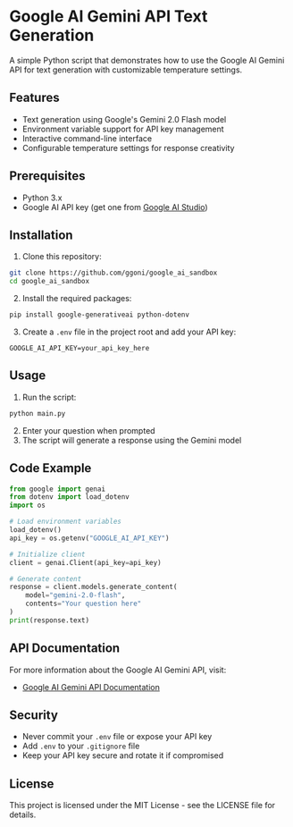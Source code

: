 # Google AI Gemini API Text Generation

A simple Python script that demonstrates how to use the Google AI Gemini API for text generation with customizable temperature settings.

## Features

- Text generation using Google's Gemini 2.0 Flash model
- Environment variable support for API key management
- Interactive command-line interface
- Configurable temperature settings for response creativity

## Prerequisites

- Python 3.x
- Google AI API key (get one from [Google AI Studio](https://makersuite.google.com/app/apikey))

## Installation

1. Clone this repository:
```bash
git clone https://github.com/ggoni/google_ai_sandbox
cd google_ai_sandbox
```

2. Install the required packages:
```bash
pip install google-generativeai python-dotenv
```

3. Create a `.env` file in the project root and add your API key:
```
GOOGLE_AI_API_KEY=your_api_key_here
```

## Usage

1. Run the script:
```bash
python main.py
```

2. Enter your question when prompted
3. The script will generate a response using the Gemini model

## Code Example

```python
from google import genai
from dotenv import load_dotenv
import os

# Load environment variables
load_dotenv()
api_key = os.getenv("GOOGLE_AI_API_KEY")

# Initialize client
client = genai.Client(api_key=api_key)

# Generate content
response = client.models.generate_content(
    model="gemini-2.0-flash",
    contents="Your question here"
)
print(response.text)
```

## API Documentation

For more information about the Google AI Gemini API, visit:
- [Google AI Gemini API Documentation](https://ai.google.dev/gemini-api/docs/text-generation)

## Security

- Never commit your `.env` file or expose your API key
- Add `.env` to your `.gitignore` file
- Keep your API key secure and rotate it if compromised

## License

This project is licensed under the MIT License - see the LICENSE file for details.
